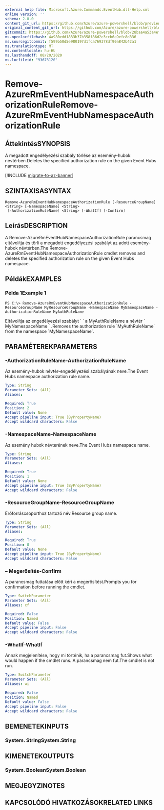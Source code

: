 ```yaml
---
external help file: Microsoft.Azure.Commands.EventHub.dll-Help.xml
online version: ''
schema: 2.0.0
content_git_url: https://github.com/Azure/azure-powershell/blob/preview/src/ResourceManager/EventHub/Commands.EventHub/help/Remove-AzureRmEventHubNamespaceAuthorizationRule.md
original_content_git_url: https://github.com/Azure/azure-powershell/blob/preview/src/ResourceManager/EventHub/Commands.EventHub/help/Remove-AzureRmEventHubNamespaceAuthorizationRule.md
gitcommit: https://github.com/Azure/azure-powershell/blob/28baa4a53a4efceb1197c032a8db08e199f0858d
ms.openlocfilehash: 4a980edd1833b37b358f86d2e3ccb6a9efc8d836
ms.sourcegitcommit: f599b50d5e980197d1fca769378df90a842b42a1
ms.translationtype: MT
ms.contentlocale: hu-HU
ms.lasthandoff: 08/20/2020
ms.locfileid: "93673120"
---
```

# <span data-ttu-id="c978c-101">Remove-AzureRmEventHubNamespaceAuthorizationRule</span><span class="sxs-lookup"><span data-stu-id="c978c-101">Remove-AzureRmEventHubNamespaceAuthorizationRule</span></span>

## <span data-ttu-id="c978c-102">Áttekintés</span><span class="sxs-lookup"><span data-stu-id="c978c-102">SYNOPSIS</span></span>
<span data-ttu-id="c978c-103">A megadott engedélyezési szabály törlése az esemény-hubok névtérben.</span><span class="sxs-lookup"><span data-stu-id="c978c-103">Deletes the specified authorization rule on the given Event Hubs namespace.</span></span>

[!INCLUDE [migrate-to-az-banner](../../includes/migrate-to-az-banner.md)]

## <span data-ttu-id="c978c-104">SZINTAXISA</span><span class="sxs-lookup"><span data-stu-id="c978c-104">SYNTAX</span></span>

```
Remove-AzureRmEventHubNamespaceAuthorizationRule [-ResourceGroupName] <String> [-NamespaceName] <String>
 [-AuthorizationRuleName] <String> [-WhatIf] [-Confirm]
```

## <span data-ttu-id="c978c-105">Leírás</span><span class="sxs-lookup"><span data-stu-id="c978c-105">DESCRIPTION</span></span>
<span data-ttu-id="c978c-106">A Remove-AzureRmEventHubNamespaceAuthorizationRule parancsmag eltávolítja és törli a megadott engedélyezési szabályt az adott esemény-hubok névtérben.</span><span class="sxs-lookup"><span data-stu-id="c978c-106">The Remove-AzureRmEventHubNamespaceAuthorizationRule cmdlet removes and deletes the specified authorization rule on the given Event Hubs namespace.</span></span>

## <span data-ttu-id="c978c-107">Példák</span><span class="sxs-lookup"><span data-stu-id="c978c-107">EXAMPLES</span></span>

### <span data-ttu-id="c978c-108">Példa 1</span><span class="sxs-lookup"><span data-stu-id="c978c-108">Example 1</span></span>
```
PS C:\> Remove-AzureRmEventHubNamespaceAuthorizationRule -ResourceGroupName MyResourceGroupName -NamespaceName MyNamespaceName -AuthorizationRuleName MyAuthRuleName
```

<span data-ttu-id="c978c-109">Eltávolítja az engedélyezési szabályt \` \` a MyAuthRuleName a névtér \` MyNamespaceName \` .</span><span class="sxs-lookup"><span data-stu-id="c978c-109">Removes the authorization rule \`MyAuthRuleName\` from the namespace \`MyNamespaceName\`.</span></span>

## <span data-ttu-id="c978c-110">PARAMÉTEREK</span><span class="sxs-lookup"><span data-stu-id="c978c-110">PARAMETERS</span></span>

### <span data-ttu-id="c978c-111">-AuthorizationRuleName</span><span class="sxs-lookup"><span data-stu-id="c978c-111">-AuthorizationRuleName</span></span>
<span data-ttu-id="c978c-112">Az esemény-hubok névtér-engedélyezési szabályának neve.</span><span class="sxs-lookup"><span data-stu-id="c978c-112">The Event Hubs namespace authorization rule name.</span></span>

```yaml
Type: String
Parameter Sets: (All)
Aliases: 

Required: True
Position: 2
Default value: None
Accept pipeline input: True (ByPropertyName)
Accept wildcard characters: False
```

### <span data-ttu-id="c978c-113">-NamespaceName</span><span class="sxs-lookup"><span data-stu-id="c978c-113">-NamespaceName</span></span>
<span data-ttu-id="c978c-114">Az esemény hubok névterének neve.</span><span class="sxs-lookup"><span data-stu-id="c978c-114">The Event Hubs namespace name.</span></span>

```yaml
Type: String
Parameter Sets: (All)
Aliases: 

Required: True
Position: 1
Default value: None
Accept pipeline input: True (ByPropertyName)
Accept wildcard characters: False
```

### <span data-ttu-id="c978c-115">-ResourceGroupName</span><span class="sxs-lookup"><span data-stu-id="c978c-115">-ResourceGroupName</span></span>
<span data-ttu-id="c978c-116">Erőforráscsoporthoz tartozó név.</span><span class="sxs-lookup"><span data-stu-id="c978c-116">Resource group name.</span></span>

```yaml
Type: String
Parameter Sets: (All)
Aliases: 

Required: True
Position: 0
Default value: None
Accept pipeline input: True (ByPropertyName)
Accept wildcard characters: False
```

### <span data-ttu-id="c978c-117">– Megerősítés</span><span class="sxs-lookup"><span data-stu-id="c978c-117">-Confirm</span></span>
<span data-ttu-id="c978c-118">A parancsmag futtatása előtt kéri a megerősítést.</span><span class="sxs-lookup"><span data-stu-id="c978c-118">Prompts you for confirmation before running the cmdlet.</span></span>

```yaml
Type: SwitchParameter
Parameter Sets: (All)
Aliases: cf

Required: False
Position: Named
Default value: False
Accept pipeline input: False
Accept wildcard characters: False
```

### <span data-ttu-id="c978c-119">-WhatIf</span><span class="sxs-lookup"><span data-stu-id="c978c-119">-WhatIf</span></span>
<span data-ttu-id="c978c-120">Annak megjelenítése, hogy mi történik, ha a parancsmag fut.</span><span class="sxs-lookup"><span data-stu-id="c978c-120">Shows what would happen if the cmdlet runs.</span></span>
<span data-ttu-id="c978c-121">A parancsmag nem fut.</span><span class="sxs-lookup"><span data-stu-id="c978c-121">The cmdlet is not run.</span></span>

```yaml
Type: SwitchParameter
Parameter Sets: (All)
Aliases: wi

Required: False
Position: Named
Default value: False
Accept pipeline input: False
Accept wildcard characters: False
```

## <span data-ttu-id="c978c-122">BEMENETEK</span><span class="sxs-lookup"><span data-stu-id="c978c-122">INPUTS</span></span>

### <span data-ttu-id="c978c-123">System. String</span><span class="sxs-lookup"><span data-stu-id="c978c-123">System.String</span></span>

## <span data-ttu-id="c978c-124">KIMENETEK</span><span class="sxs-lookup"><span data-stu-id="c978c-124">OUTPUTS</span></span>

### <span data-ttu-id="c978c-125">System. Boolean</span><span class="sxs-lookup"><span data-stu-id="c978c-125">System.Boolean</span></span>

## <span data-ttu-id="c978c-126">MEGJEGYZI</span><span class="sxs-lookup"><span data-stu-id="c978c-126">NOTES</span></span>

## <span data-ttu-id="c978c-127">KAPCSOLÓDÓ HIVATKOZÁSOK</span><span class="sxs-lookup"><span data-stu-id="c978c-127">RELATED LINKS</span></span>

